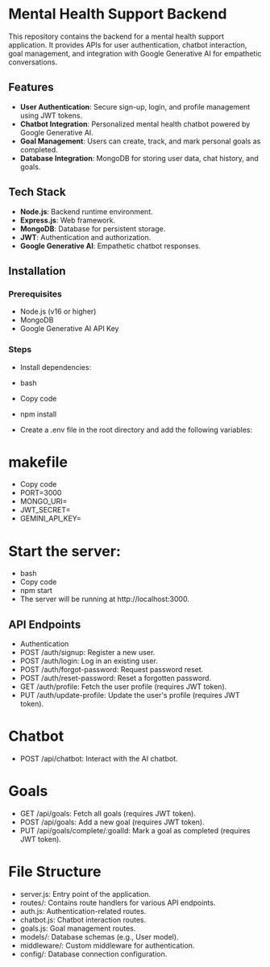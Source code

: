 # Mental Health Support Backend

This repository contains the backend for a mental health support application. It provides APIs for user authentication, chatbot interaction, goal management, and integration with Google Generative AI for empathetic conversations.

## Features

- **User Authentication**: Secure sign-up, login, and profile management using JWT tokens.
- **Chatbot Integration**: Personalized mental health chatbot powered by Google Generative AI.
- **Goal Management**: Users can create, track, and mark personal goals as completed.
- **Database Integration**: MongoDB for storing user data, chat history, and goals.

## Tech Stack

- **Node.js**: Backend runtime environment.
- **Express.js**: Web framework.
- **MongoDB**: Database for persistent storage.
- **JWT**: Authentication and authorization.
- **Google Generative AI**: Empathetic chatbot responses.

## Installation

### Prerequisites

- Node.js (v16 or higher)
- MongoDB
- Google Generative AI API Key

### Steps

- Install dependencies:

- bash
- Copy code
- npm install
- Create a .env file in the root directory and add the following variables:


# makefile
- Copy code
- PORT=3000
- MONGO_URI=<your-mongodb-connection-string>
- JWT_SECRET=<your-jwt-secret>
- GEMINI_API_KEY=<your-google-generative-ai-api-key>

# Start the server:

- bash
- Copy code
- npm start
- The server will be running at http://localhost:3000.

## API Endpoints
- Authentication
- POST /auth/signup: Register a new user.
- POST /auth/login: Log in an existing user.
- POST /auth/forgot-password: Request password reset.
- POST /auth/reset-password: Reset a forgotten password.
- GET /auth/profile: Fetch the user profile (requires JWT token).
- PUT /auth/update-profile: Update the user's profile (requires JWT token).

# Chatbot
- POST /api/chatbot: Interact with the AI chatbot.

# Goals
- GET /api/goals: Fetch all goals (requires JWT token).
- POST /api/goals: Add a new goal (requires JWT token).
- PUT /api/goals/complete/:goalId: Mark a goal as completed (requires JWT token).

# File Structure
- server.js: Entry point of the application.
- routes/: Contains route handlers for various API endpoints.
- auth.js: Authentication-related routes.
- chatbot.js: Chatbot interaction routes.
- goals.js: Goal management routes.
- models/: Database schemas (e.g., User model).
- middleware/: Custom middleware for authentication.
- config/: Database connection configuration.
